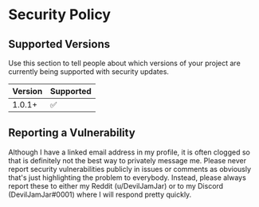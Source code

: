 # Security Policy

## Supported Versions

Use this section to tell people about which versions of your project are
currently being supported with security updates.

| Version | Supported          |
| ------- | ------------------ |
| 1.0.1+  | :white_check_mark: |

## Reporting a Vulnerability

Although I have a linked email address in my profile, it is often clogged so that is definitely not the best way to privately message me.
Please never report security vulnerabilities publicly in issues or comments as obviously that's just highlighting the problem to everybody.
Instead, please always report these to either my Reddit (u/DevilJamJar) or to my Discord (DevilJamJar#0001) where I will respond pretty quickly.
